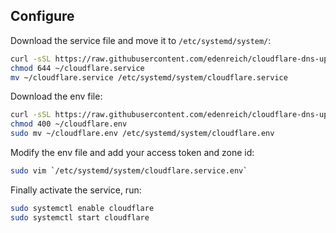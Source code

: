 ## Configure

Download the service file and move it to `/etc/systemd/system/`:

```sh
curl -sSL https://raw.githubusercontent.com/edenreich/cloudflare-dns-updater/master/systemd/cloudflare.service -o ~/cloudflare.service
chmod 644 ~/cloudflare.service
mv ~/cloudflare.service /etc/systemd/system/cloudflare.service
```

Download the env file:

```sh
curl -sSL https://raw.githubusercontent.com/edenreich/cloudflare-dns-updater/master/systemd/cloudflare.env -o ~/cloudflare.env
chmod 400 ~/cloudflare.env
sudo mv ~/cloudflare.env /etc/systemd/system/cloudflare.env
```

Modify the env file and add your access token and zone id:

```sh
sudo vim `/etc/systemd/system/cloudflare.service.env`
```

Finally activate the service, run: 

```sh
sudo systemctl enable cloudflare
sudo systemctl start cloudflare
```